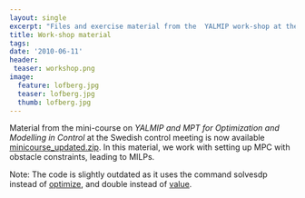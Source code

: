 ```yaml
---
layout: single
excerpt: "Files and exercise material from the  YALMIP work-shop at the Swedish control conference 2010"
title: Work-shop material
tags:
date: '2010-06-11'
header:
 teaser: workshop.png
image:
  feature: lofberg.jpg
  teaser: lofberg.jpg
  thumb: lofberg.jpg
---
```


Material from the mini-course on *YALMIP and MPT for Optimization and Modelling in Control* at the Swedish control meeting is now available [minicourse_updated.zip](/pub/minicourse_updated.zip). In this material, we work with setting up MPC with obstacle constraints, leading to MILPs.

Note: The code is slightly outdated as it uses the command solvesdp instead of [optimize](/command/optimize), and double instead of [value](/command/value).
